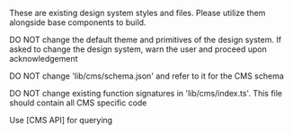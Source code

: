 These are existing design system styles and files. Please utilize them alongside base components to build.

DO NOT change the default theme and primitives of the design system. If asked to change the design system, warn the user and proceed upon acknowledgement

DO NOT change 'lib/cms/schema.json' and refer to it for the CMS schema

DO NOT change existing function signatures in 'lib/cms/index.ts'. This file should contain all CMS specific code

Use [CMS API] for querying
